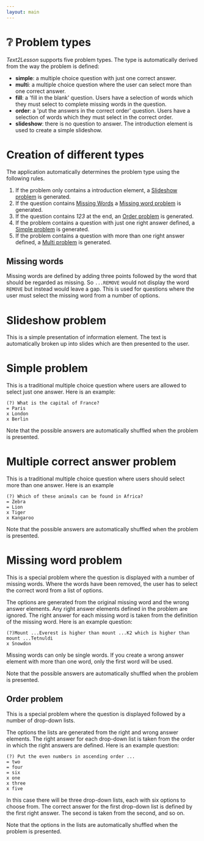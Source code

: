 ```yaml
---
layout: main
---
```


# ❔ Problem types

_Text2Lesson_ supports five problem types. The type is automatically derived
from the way the problem is defined:

- **simple**: a multiple choice question with just one correct answer.
- **multi**: a multiple choice question where the user can select more than one
  correct answer.
- **fill**: a 'fill in the blank' question. Users have a selection of words which
  they must select to complete missing words in the question.
- **order**: a 'put the answers in the correct order' question. Users have a
  selection of words which they must select in the correct order.
- **slideshow**: there is no question to answer. The introduction element is
  used to create a simple slideshow.

# Creation of different types

The application automatically determines the problem type using the following
rules.

1. If the problem only contains a introduction element, a
   [Slideshow problem](#slideshow-problem) is generated.
1. If the question contains [Missing Words](#missing-words) a
   [Missing word problem](#missing-word-problem) is generated.
1. If the question contains _123_ at the end, an [Order problem](#order-problem) is generated.
1. If the problem contains a question with just one right answer defined, a
   [Simple problem](#simple-problem) is generated.
1. If the problem contains a question with more than one right answer defined,
   a [Multi problem](#multi-problem) is generated.

## Missing words

Missing words are defined by adding three points followed by the word that
should be regarded as missing. So `...REMOVE` would not display the word
`REMOVE` but instead would leave a gap. This is used for questions where the user
must select the missing word from a number of options.

# Slideshow problem

This is a simple presentation of information element. The text is automatically
broken up into slides which are then presented to the user.

# Simple problem

This is a traditional multiple choice question where users are allowed to select
just one answer. Here is an example:

```
(?) What is the capital of France?
= Paris
x London
x Berlin
```

Note that the possible answers are automatically shuffled when the problem is
presented.

# Multiple correct answer problem

This is a traditional multiple choice question where users should select more
than one answer. Here is an example

```
(?) Which of these animals can be found in Africa?
= Zebra
= Lion
x Tiger
x Kangaroo
```

Note that the possible answers are automatically shuffled when the problem is
presented.

# Missing word problem

This is a special problem where the question is displayed with a number of
missing words. Where the words have been removed, the user has to select the
correct word from a list of options.

The options are generated from the original missing word and the wrong answer
elements. Any right answer elements defined in the problem are ignored.
The right answer for each missing word is taken from the definition of
the missing word. Here is an example question:

```
(?)Mount ...Everest is higher than mount ...K2 which is higher than mount ...Tetnuldi
x Snowdon
```

Missing words can only be single words. If you create a wrong answer element
with more than one word, only the first word will be used.

Note that the possible answers are automatically shuffled when the problem is
presented.

## Order problem

This is a special problem where the question is displayed followed by a number
of drop-down lists.

The options the lists are generated from the right and wrong answer elements. The right
answer for each drop-down list is taken from the order in which
the right answers are defined. Here is an example question:

```
(?) Put the even numbers in ascending order ...
= two
= four
= six
x one
x three
x five
```

In this case there will be three drop-down lists, each with six options to choose
from. The correct answer for the first drop-down list is defined by the first
right answer. The second is taken from the second, and so on.

Note that the options in the lists are automatically shuffled when the problem is
presented.
